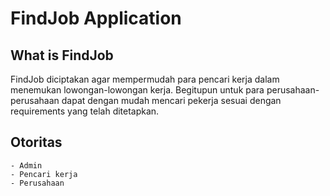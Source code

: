 FindJob Application
===================

What is FindJob
---------------
FindJob diciptakan agar mempermudah para pencari kerja dalam menemukan lowongan-lowongan kerja. Begitupun untuk para perusahaan-perusahaan dapat dengan mudah mencari pekerja sesuai dengan requirements yang telah ditetapkan.

Otoritas
--------
	- Admin
	- Pencari kerja
	- Perusahaan
